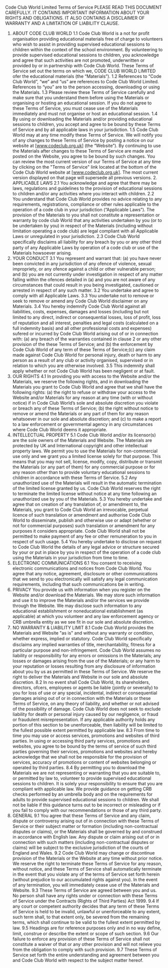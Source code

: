 Code Club World Limited Terms of Service
PLEASE READ THIS DOCUMENT CAREFULLY. IT CONTAINS IMPORTANT 
INFORMATION ABOUT YOUR RIGHTS AND OBLIGATIONS. IT ALSO CONTAINS A 
DISCLAIMER OF WARRANTY AND A LIMITATION OF LIABILITY CLAUSE.
1. ABOUT CODE CLUB WORLD
1.1 Code Club World is a not for proﬁt organisation providing educational 
materials free of charge to volunteers who wish to assist in providing 
supervised educational sessions to children within the context of the school 
environment. By volunteering to provide supervised educational sessions to 
children, you acknowledge and agree that such activities are not promoted, 
underwritten or provided by or in partnership with Code Club World. These 
Terms of Service set out the terms on which we, CODE CLUB WORLD 
LIMITED ofer the educational materials (the “Materials”).
1.2 References to “Code Club World”, “we” and “us” are references to Code Club 
World Limited. References to “you” are to the person accessing, 
downloading or using the Materials. 
1.3 Please review these Terms of Service carefully and make sure that you 
understand them before using the Materials or organising or hosting an 
educational session. If you do not agree to these Terms of Service, you must 
cease use of the Materials immediately and must not organise or host an 
educational session.
1.4 By using or downloading the Materials and/or providing educational 
sessions to children, you accept and agree to be bound by these Terms of 
Service and by all applicable laws in your jurisdiction.
1.5 Code Club World may at any time modify these Terms of Service. We will 
notify you of any changes to these Terms of Service by posting a notice on 
our website at [www.codeclub.org.uk] (the “Website”). By continuing to use 
the Materials after changes to these Terms of Service are made and posted 
on the Website, you agree to be bound by such changes. You can review the 
most current version of our Terms of Service at any time by clicking on the 
"Terms of Service" link located at the bottom of the Code Club World 
website at [www.codeclub.org.uk]. The most current version displayed on 
that page will supersede all previous versions. 2. APPLICABLE LAWS
2.1 You acknowledge and agree that there may be laws, regulations and 
guidelines to the provision of educational sessions to children and/or any 
activities where you interact with children.
2.2 You understand that Code Club World provides no advice relating to any 
requirements, registrations, compliance or other rules applicable to the 
operation of a code club in your jurisdiction (“Applicable Laws”). The 
provision of the Materials to you shall not constitute a representation or 
warranty by code club World that any activities undertaken by you (or to be 
undertaken by you) in respect of the Materials (including without limitation 
operating a code club) are legal compliant with all Applicable Laws or 
unregulated in your jurisdiction.
2.3 Code Club World speciﬁcally disclaims all liability for any breach by you or 
any other third party of any Applicable Laws by operation of a code club or 
use of the Materials howsoever arising. 
3. YOUR CONDUCT
3.1 You represent and warrant that:
(a) you have never been convicted in any jurisdiction of any ofence of 
violence, sexual impropriety, or any ofence against a child or other 
vulnerable person; and
(b) you are not currently under investigation in respect of any matter 
falling within the ofences detailed in (a) and you are not aware of 
any circumstances that could result in you being investigated, 
cautioned or arrested in respect of any such matter.
3.2 You undertake and agree to comply with all Applicable Laws. 
3.3 You undertake not to remove or seek to remove or amend any Code Club 
World disclaimer on any Materials. 
3.4 You hereby indemnify Code Club World against all liabilities, costs, 
expenses, damages and losses (including but not limited to any direct, 
indirect or consequential losses, loss of proﬁt, loss of reputation and all 
interest, penalties and legal costs (calculated on a full indemnity basis) and 
all other professional costs and expenses) sufered or incurred by Code 
Club World arising out of or in connection with:
(a) any breach of the warranties contained in clause 2 or any other 
provision of the these Terms of Service; and
(b) the enforcement by Code Club World of any term of these Terms of 
Service;(c) any claim made against Code Club World for personal injury, death 
or harm to any person as a result of any club or activity organised, 
supervised or in relation to which you are otherwise involved.
3.5 This indemnity shall apply whether or not Code Club World has been negligent 
or at fault.
4. OUR RIGHTS
4.1 In providing you with access to the Website and/or the Materials, we reserve 
the following rights, and in downloading the Materials you grant to Code 
Club World and agree that we shall have the following rights:
(a) the right to refuse or withdraw your access to the Website and/or 
Materials for any reason at any time (with or without notice) if in 
Code Club World’s sole and absolute discretion you violate or breach 
any of these Terms of Service; 
(b) the right without notice to remove or amend the Materials or any 
part of them for any reason whatsoever in our sole and absolute 
discretion; and
(c) to make a report to a law enforcement or governmental agency in 
any circumstances where Code Club World deems it appropriate. 
5. INTELLECTUAL PROPERTY
5.1 Code Club World and/or its licensor(s) are the sole owners of the Materials 
and Website. The Materials are protected by UK and International copyright 
and other intellectual property laws. We permit you to use the Materials for 
non-commercial use only and we grant you a limited license solely for that 
purpose. This means that you may not sell, license, modify, copy, distribute 
or transmit the Materials (or any part of them) for any commercial purpose 
or for any reason other than to provide voluntary educational sessions to 
children in accordance with these Terms of Service. 
5.2 Any unauthorized use of the Materials will result in the automatic 
termination of the limited license granted by us. Code Club World reserves 
the right to terminate the limited license without notice at any time 
following an unauthorized use by you of the Materials. 
5.3 You hereby undertake and agree that on creation of any translation of, or 
amendment to, the Materials, you grant to Code Club World an irrevocable, 
perpetual licence of such translation or amendment and authorise Code 
Club World to disseminate, publish and otherwise use or adapt (whether or 
not for commercial purposes) such translation or amendment for any 
purposes it considers appropriate. Code Club World shall not be permitted to make payment of any fee or other remuneration to you in respect of such 
usage. 
5.4 You hereby undertake to disclose on request to Code Club World the details 
of any legal advice or structure secured by your or put in place by you in 
respect of the operation of a code club using the Materials in your 
jurisdiction from time to time. 
6. ELECTRONIC COMMUNICATIONS
6.1 You consent to receiving electronic communications and notices from Code 
Club World. You agree that any notice, agreement, disclosure or other 
communications that we send to you electronically will satisfy any legal 
communication requirements, including that such communications be in 
writing.
7. PRIVACY
You provide us with information when you register on the Website and/or 
download the Materials. We may store such information and use it to 
improve the Materials and/or the services we provide through the Website. 
We may disclose such information to any educational establishment or noneducational establishment (as applicable) at which you volunteer and any 
law enforcement agency or CRB umbrella entity as we see ﬁt in our sole and 
absolute discretion. 
8. NO WARRANTY & LIABILITY LIMIT
8.1 Code Club World provides the Materials and Website "as is" and without any 
warranty or condition, whether express, implied or statutory. Code Club 
World speciﬁcally disclaims any implied warranties of title, merchantability, 
ﬁtness for a particular purpose and non-infringement. Code Club World 
assumes no liability or responsibility for any errors or omissions in the 
Materials; any losses or damages arising from the use of the Materials; or 
any harm to your reputation or losses resulting from any disclosure of 
information about you by us as permitted in these Terms of Service. We 
reserve the right to deliver the Materials and Website in our sole and 
absolute discretion.
8.2 In no event shall Code Club World, its shareholders, directors, ofcers, 
employees or agents be liable (jointly or severally) to you for loss of 
use or any special, incidental, indirect or consequential damages 
arising out of or in connection with the Materials or these Terms of 
Service, on any theory of liability, and whether or not advised of the 
possibility of damage. Code Club World does not seek to exclude 
liability for death or personal injury caused by our negligence, or fraud or fraudulent misrepresentation. If any applicable authority holds any 
portion of this section to be unenforceable, then liability will be limited 
to the fullest possible extent permitted by applicable law.
8.3 From time to time you may use or access services, promotions and 
websites of third parties. In using or accessing third party services, 
promotions and websites, you agree to be bound by the terms of 
service of such third parties governing their services, promotions and 
websites and hereby acknowledge that we shall not be responsible for 
the provision of services, accuracy of promotions or content of 
websites belonging or operated by third parties.
8.4 By permitting you to download the Materials we are not representing or 
warranting that you are suitable to, or permitted by law to, volunteer to 
provide supervised educational sessions to children. It is solely your 
responsibility to ensure that you are compliant with applicable law. We 
provide guidance on getting CRB checks performed by an umbrella 
body and on the requirements for adults to provide supervised 
educational sessions to children. We shall not be liable if this guidance 
turns out to be incorrect or misleading or if you fail to comply with our 
recommendations or those of any third party.
9. GENERAL
9.1 You agree that these Terms of Service and any claim, dispute or controversy 
arising out of in connection with these Terms of Service or their subject 
matter or formation (including non-contractual disputes or claims), or the 
Materials shall be governed by and construed in accordance with English 
law. Any dispute or claim arising out of or in connection with such matters 
(including non-contractual disputes or claims) will be subject to the 
exclusive jurisdiction of the courts of England and Wales. 
9.2 Code Club World may change or discontinue provision of the Materials or 
the Website at any time without prior notice. We reserve the right to 
terminate these Terms of Service for any reason, without notice, and these 
Terms of Service shall automatically terminate in the event that you violate 
any of the terms of Service set forth herein (without prejudice to our 
accumulated rights against you). In the event of any termination, you will 
immediately cease use of the Materials and Website.
9.3 These Terms of Service are agreed between you and us. No person shall 
have any rights under or connection with these Terms of Service under the 
Contracts (Rights of Third Parties) Act 1999. 
9.4 If any court or competent authority decides that any term of these Terms of 
Service is held to be invalid, unlawful or unenforceable to any extent, such term shall, to that extent only, be severed from the remaining terms, which 
shall continue to be valid to the fullest extent permitted by law.
9.5 Headings are for reference purposes only and in no way deﬁne, limit, 
construe or describe the extent or scope of such section. 
9.6 Our failure to enforce any provision of these Terms of Service shall not 
constitute a waiver of that or any other provision and will not relieve you 
from the obligation to comply with such provision.
9.7 These Terms of Service set forth the entire understanding and agreement 
between you and Code Club World with respect to the subject matter 
hereof.
